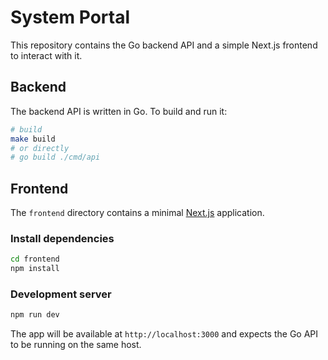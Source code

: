 # System Portal

This repository contains the Go backend API and a simple Next.js frontend to interact with it.

## Backend

The backend API is written in Go. To build and run it:

```bash
# build
make build
# or directly
# go build ./cmd/api
```

## Frontend

The `frontend` directory contains a minimal [Next.js](https://nextjs.org/) application.

### Install dependencies

```bash
cd frontend
npm install
```

### Development server

```bash
npm run dev
```

The app will be available at `http://localhost:3000` and expects the Go API to be running on the same host.
